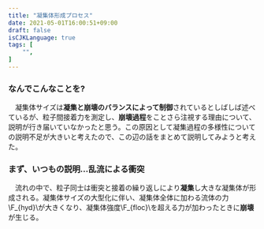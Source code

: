 ```yaml
---
title: "凝集体形成プロセス"
date: 2021-05-01T16:00:51+09:00
draft: false
isCJKLanguage: true
tags: [
    "",
]
---
```


### なんでこんなことを?
　凝集体サイズは**凝集と崩壊のバランスによって制御**されているとしばしば述べているが、粒子間接着力を測定し、**崩壊過程**をことさら注視する理由について、説明が行き届いていなかったと思う。この原因として凝集過程の多様性についての説明不足が大きいと考えたので、この辺の話をまとめて説明してみようと考えた。

### まず、いつもの説明...乱流による衝突
　流れの中で、粒子同士は衝突と接着の繰り返しにより**凝集**し大きな凝集体が形成される。凝集体サイズの大型化に伴い、凝集体全体に加わる流体の力\\F_{hyd}\\が大きくなり、凝集体強度\\F_{floc}\\を超える力が加わったときに**崩壊**が生じる。

